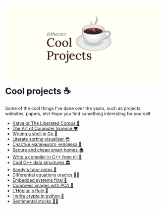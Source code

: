 ![preview](./preview.png)
Cool projects ☕
===============

Some of the cool things I\'ve done over the years, such as projects,
websites, papers, etc! Hope you find something interesting for yourself

-   [Katya or The Liberated Corpus 🙈](./katya)
-   [The Art of Computer Science ❤️](./art)
-   [Writing a shell in Go 🐚](./quash)
-   [Literate sorting visualizer 😎](./literate)
-   [Счастье маленького человека 🧥](./chelovek)
-   [Secure and cheap smart homes 🏠](./sandissa)
-   [Write a compiler in C++ from nil 🍺](./crona)
-   [Cool C++ data structures 🏛](./algo560)
-   [Sandy\'s tutor notes 📝](./tutor_sp21)
-   [Differential equations oracles 🧎‍♀️](./diffeq)
-   [Embedded systems final 🚗](./kaylee)
-   [Compress images with PCA 🎱](./lenna)
-   [L\'Hôpital\'s Rule 🏥](./lhopital)
-   [I write crypto in python 🍾](./crypto)
-   [Sentimental stocks 💇‍♀️](./sentocks)
